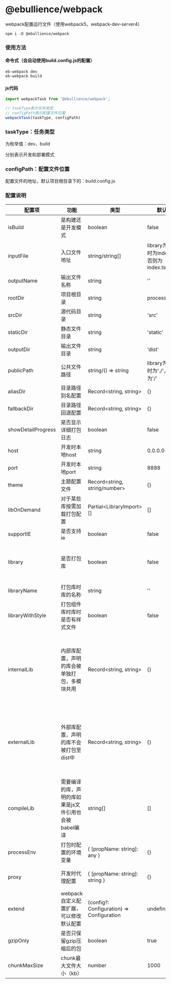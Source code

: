 # @ebullience/webpack

webpack配置运行文件（使用webpack5，webpack-dev-server4）

```shell script
npm i -D @ebullience/webpack
```

### 使用方法

#### 命令式（会自动使用build.config.js的配置）
```shell script
eb-webpack dev
eb-webpack build
```

#### js代码
```javascript
import webpackTask from '@ebullience/webpack';

// taskType表示任务类型
// configPath表示配置文件位置
webpackTask(taskType, configPath)
```

### taskType：任务类型

为枚举值：dev、build

分别表示开发和部署模式

### configPath：配置文件位置

配置文件的地址，默认项目根目录下的：build.config.js

### 配置说明

| 配置项                | 功能                             | 类型                                        | 默认值                                 | 备注                                                                 |
|--------------------|--------------------------------|-------------------------------------------|-------------------------------------|--------------------------------------------------------------------|
| isBuild            | 是构建还是开发模式                      | boolean                                   | false                               |
| inputFile          | 入口文件地址                         | string/string[]                           | library为ture时为index.ts，否则为index.tsx | 为字符串为单页应用，为字符串数组为多页应用                                              |
| outputName         | 输出文件名称                         | string                                    | ''                                  |
| rootDir            | 项目根目录                          | string                                    | process.cwd()                       |
| srcDir             | 源代码目录                          | string                                    | 'src'                               |
| staticDir          | 静态文件目录                         | string                                    | 'static'                            |
| outputDir          | 输出文件目录                         | string                                    | 'dist'                              |
| publicPath         | 公共文件路径                         | string/() => string                       | library为true时为'./'，否则为'/'           | 同webpack配置                                                         |
| aliasDir           | 目录路径别名配置                       | Record<string, string>                    | {}                                  ||
| fallbackDir        | 目录路径回退配置                       | Record<string, string>                    | {}                                  ||
| showDetailProgress | 是否显示详细打包日志                     | boolean                                   | false                               |
| host               | 开发时本地host                      | string                                    | 0.0.0.0                             |
| port               | 开发时本地port                      | string                                    | 8888                                |
| theme              | 主题配置文件                         | Record<string, string/number>             | {}                                  | 用于定制antd等库等主题                                                      |
| libOnDemand        | 对于某些库按需加载打包配置                  | Partial\<LibraryImport>[]                 | []                                  | 用于antd等库                                                           |
| supportIE          | 是否支持ie                         | boolean                                   | false                               |
| library            | 是否打包库                          | boolean                                   | false                               | 为true时用于组件等开发，否则会自动匹配入口脚本同名的html文件                                 |
| libraryName        | 打包库时库的名称                       | string                                    | ''                                  |
| libraryWithStyle   | 打包组件库时库时是否有样式文件                | boolean                                   | false                               |
| internalLib        | 内部库配置，声明的库会被单独打包，多模块共用         | Record<string, string>                    | {}                                  | 配置对象的key为node_modules中的库文件夹名，value为打包时组合的库名（文件名前缀），如果为空，则默认为vendor |
| externalLib        | 外部库配置，声明的库不会被打包至dist中          | Record<string, string>                    | {}                                  | 配置对象的key为node_modules中的库文件夹名，value为在全局作用域下的名称（比如挂在window哪个属性下）     |
| compileLib         | 需要编译的库，声明的库如果是js文件引用也会被babel编译 | string[]                                  | []                                  | 每一项为node_modules中的库文件夹名                                            |
| processEnv         | 打包时配置的环境变量                     | { [propName: string]: any }               | {}                                  |
| proxy              | 开发时代理配置                        | { [propName: string]: string }            | {}                                  | 本地请求转发，同部署时nginx配置                                                 |
| extend             | webpack自定义配置扩展，可以修改默认配置        | (config?: Configuration) => Configuration | undefined                           |
| gzipOnly           | 是否只保留gzip压缩后的包                 | boolean                                   | true                                |
| chunkMaxSize       | chunk最大文件大小（kb）                | number                                    | 1000                                |

